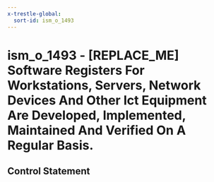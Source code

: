 ```yaml
---
x-trestle-global:
  sort-id: ism_o_1493
---
```


# ism_o_1493 - \[REPLACE_ME\] Software Registers For Workstations, Servers, Network Devices And Other Ict Equipment Are Developed, Implemented, Maintained And Verified On A Regular Basis.

## Control Statement
